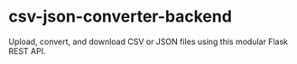 # csv-json-converter-backend
Upload, convert, and download CSV or JSON files using this modular Flask REST API.
